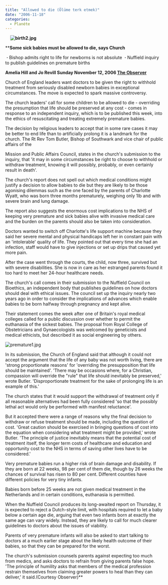 ```yaml
---
title: "Allowed to die (Ölüme terk etmek)"
date: "2006-11-18"
categories: 
  - Planéte
---
```


    **![birth2.jpg](../uploads/2006/11/birth2.kucukresim.jpg)**

****Some sick babies must be allowed to die, says Church**

 **·** Bishop admits right to life for newborns is not absolute  **·** Nuffield inquiry to publish guidelines on premature births

**Amelia Hill and Jo Revill Sunday November 12, 2006 [The Observer](http://www.observer.co.uk/)**

Church of England leaders want doctors to be given the right to withhold treatment from seriously disabled newborn babies in exceptional circumstances. The move is expected to spark massive controversy.

The church leaders' call for some children to be allowed to die - overriding the presumption that life should be preserved at any cost - comes in response to an independent inquiry, which is to be published this week, into the ethics of resuscitating and treating extremely premature babies.

The decision by religious leaders to accept that in some rare cases it may be better to end life than to artificially prolong it is a landmark for the church. The Rt Rev Tom Butler, Bishop of Southwark and vice chair of public affairs of the

Mission and Public Affairs Council, states in the church's submission to the inquiry, that 'it may in some circumstances be right to choose to withhold or withdraw treatment, knowing it will possibly, probably, or even certainly result in death'.

The church's report does not spell out which medical conditions might justify a decision to allow babies to die but they are likely to be those agonising dilemmas such as the one faced by the parents of Charlotte Wyatt, who was born three months prematurely, weighing only 1lb and with severe brain and lung damage.

The report also suggests the enormous cost implications to the NHS of keeping very premature and sick babies alive with invasive medical care and the burden on the parents should also be taken into consideration.

Doctors wanted to switch off Charlotte's life support machine because they said her severe mental and physical handicaps left her in constant pain with an 'intolerable' quality of life. They pointed out that every time she had an infection, staff would have to give injections or set up drips that caused yet more pain.

After the case went through the courts, the child, now three, survived but with severe disabilities. She is now in care as her estranged parents found it too hard to meet her 24-hour healthcare needs.

The church's call comes in their submission to the Nuffield Council on Bioethics, an independent body that publishes guidelines on how doctors should deal with ethical issues. The council set up the inquiry nearly two years ago in order to consider the implications of advances which enable babies to be born halfway through pregnancy and kept alive.

Their statement comes the week after one of Britain's royal medical colleges called for a public discussion over whether to permit the euthanasia of the sickest babies. The proposal from Royal College of Obstetricians and Gynaecologists was welcomed by geneticists and medical ethicists, but described it as social engineering by others.

![premature1.jpg](../uploads/2006/11/premature1.kucukresim.jpg)  

In its submission, the Church of England said that although it could not accept the argument that the life of any baby was not worth living, there are 'strong proportionate reasons' for 'overriding the presupposition that life should be maintained'. 'There may be occasions where, for a Christian, compassion will override the "rule" that life should inevitably be preserved,' wrote Butler. 'Disproportionate treatment for the sake of prolonging life is an example of this.'

The church states that it would support the withdrawal of treatment only if all reasonable alternatives had been fully considered 'so that the possibly lethal act would only be performed with manifest reluctance'.

But it accepted there were a range of reasons why the final decision to withdraw or refuse treatment should be made, including the question of cost. 'Great caution should be exercised in bringing questions of cost into the equation when considering what treatment might be provided,' wrote Butler. 'The principle of justice inevitably means that the potential cost of treatment itself, the longer term costs of healthcare and education and opportunity cost to the NHS in terms of saving other lives have to be considered.'

Very premature babies run a higher risk of brain damage and disability. If they are born at 22 weeks, 98 per cent of them die, though by 26 weeks the chances of survival has risen to 80 per cent. Different counties have different policies for very tiny infants.

Babies born before 25 weeks are not given medical treatment in the Netherlands and in certain conditions, euthanasia is permitted.

When the Nuffield Council produces its long-awaited report on Thursday, it is expected to reject a Dutch-style limit, with hospitals required to let a baby below a certain age die, arguing that even two infants born at exactly the same age can vary widely. Instead, they are likely to call for much clearer guidelines to doctors about the issues of viability.

Parents of very premature infants will also be asked to start talking to doctors at a much earlier stage about the likely health outcome of their babies, so that they can be prepared for the worst.

The church's submission counsels parents against expecting too much from medics, and asks doctors to refrain from giving parents false hope. 'The principle of humility asks that members of the medical profession restrain themselves from claiming greater powers to heal than they can deliver,' it said.(Courtesy Observer)**
